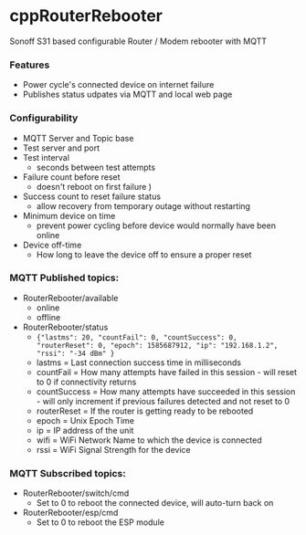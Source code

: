 # cppRouterRebooter
Sonoff S31 based configurable Router / Modem rebooter with MQTT


### Features
* Power cycle's connected device on internet failure
* Publishes status udpates via MQTT and local web page

### Configurability
* MQTT Server and Topic base
* Test server and port
* Test interval
    * seconds between test attempts
* Failure count before reset 
    * doesn't reboot on first failure )
* Success count to reset failure status
    * allow recovery from temporary outage without restarting
* Minimum device on time
    * prevent power cycling before device would normally have been online
* Device off-time
    * How long to leave the device off to ensure a proper reset

### MQTT Published topics:
* RouterRebooter/available
    * online
    * offline
* RouterRebooter/status
    * `{"lastms": 20, "countFail": 0, "countSuccess": 0, "routerReset": 0, "epoch": 1585687912, "ip": "192.168.1.2", "rssi": "-34 dBm" }`
    * lastms = Last connection success time in milliseconds
    * countFail = How many attempts have failed in this session - will reset to 0 if connectivity returns
    * countSuccess = How many attempts have succeeded in this session - will only increment if previous failures detected and not reset to 0
    * routerReset = If the router is getting ready to be rebooted
    * epoch = Unix Epoch Time
    * ip = IP address of the unit
    * wifi = WiFi Network Name to which the device is connected
    * rssi = WiFi Signal Strength for the device

### MQTT Subscribed topics:
* RouterRebooter/switch/cmd
    * Set to 0 to reboot the connected device, will auto-turn back on
* RouterRebooter/esp/cmd
    * Set to 0 to reboot the ESP module
